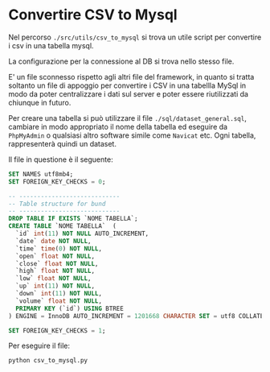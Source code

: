 # Convertire CSV to Mysql

Nel percorso `./src/utils/csv_to_mysql` si trova un utile script per convertire i csv in una tabella mysql. 

La configurazione per la connessione al DB si trova nello stesso file. 

E' un file sconnesso rispetto agli altri file del framework, in quanto si tratta soltanto un file di appoggio per convertire i CSV in una tabellla MySql in modo da poter centralizzare i dati sul server e poter essere riutilizzati da chiunque in futuro. 

Per creare una tabella si può utilizzare il file `./sql/dataset_general.sql`, cambiare in modo appropriato il nome della tabella ed eseguire da `PhpMyAdmin` o qualsiasi altro software simile come `Navicat` etc. 
Ogni tabella, rappresenterà quindi un dataset. 

Il file in questione è il seguente: 

```sql
SET NAMES utf8mb4;
SET FOREIGN_KEY_CHECKS = 0;

-- ----------------------------
-- Table structure for bund
-- ----------------------------
DROP TABLE IF EXISTS `NOME TABELLA`;
CREATE TABLE `NOME TABELLA`  (
  `id` int(11) NOT NULL AUTO_INCREMENT,
  `date` date NOT NULL,
  `time` time(0) NOT NULL,
  `open` float NOT NULL,
  `close` float NOT NULL,
  `high` float NOT NULL,
  `low` float NOT NULL,
  `up` int(11) NOT NULL,
  `down` int(11) NOT NULL,
  `volume` float NOT NULL,
  PRIMARY KEY (`id`) USING BTREE
) ENGINE = InnoDB AUTO_INCREMENT = 1201668 CHARACTER SET = utf8 COLLATE = utf8_general_ci ROW_FORMAT = Compact;

SET FOREIGN_KEY_CHECKS = 1;

```

Per eseguire il file: 

```bash
python csv_to_mysql.py
```